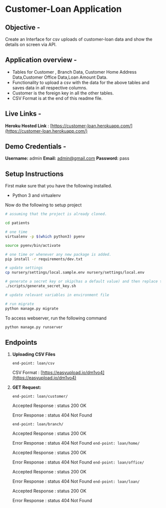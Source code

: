 # Customer-Loan Application

## Objective -

Create an Interface for csv uploads of customer-loan data and show the details on screen via API.

## Application overview -

- Tables for Customer , Branch Data, Customer Home Address Data,Customer Office Data,Loan Amount Data.
- Functionality to upload a csv with the data for the above tables and saves data in all respective columns.
- Customer is the foreign key in all the other tables.
- CSV Format is at the end of this readme file.

## Live Links -

**Heroku Hosted Link** : [https://customer-loan.herokuapp.com/](https://customer-loan.herokuapp.com/)

## Demo Credentials -

**Username:** admin
**Email:** admin@gmail.com
**Password:** pass

## Setup Instructions

First make sure that you have the following installed.

- Python 3 and virtualenv

Now do the following to setup project

```bash
# assuming that the project is already cloned.

cd patients

# one time
virtualenv -p $(which python3) pyenv

source pyenv/bin/activate

# one time or whenever any new package is added.
pip install -r requirements/dev.txt

# update settings
cp nursery/settings/local.sample.env nursery/settings/local.env

# generate a secret key or skip(has a default value) and then replace the value of `SECRET_KEY` in environment file(here local.env)
./scripts/generate_secret_key.sh

# update relevant variables in environment file

# run migrate
python manage.py migrate
```

To access webserver, run the following command

```bash
python manage.py runserver
```

## Endpoints

1. **Uploading CSV Files**

   `end-point: loan/csv`

   CSV Format : [https://easyupload.io/dm1vo4](https://easyupload.io/dm1vo4)

2. **GET Request:**

   `end-point: loan/customer/`

   Accepted Response : status 200 OK

   Error Response : status 404 Not Found

   `end-point: loan/branch/`

   Accepted Response : status 200 OK

   Error Response : status 404 Not Found
   `end-point: loan/home/`

   Accepted Response : status 200 OK

   Error Response : status 404 Not Found
   `end-point: loan/office/`

   Accepted Response : status 200 OK

   Error Response : status 404 Not Found
   `end-point: loan/loan/`

   Accepted Response : status 200 OK

   Error Response : status 404 Not Found

